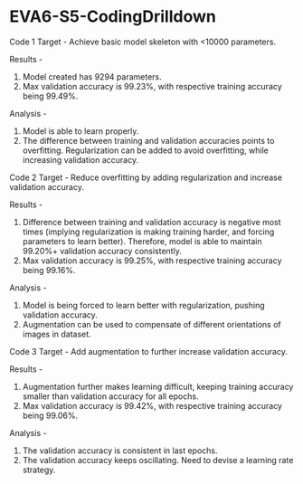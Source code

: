# EVA6-S5-CodingDrilldown

Code 1
Target - Achieve basic model skeleton with <10000 parameters.

Results -
1.  Model created has 9294 parameters.
2.  Max validation accuracy is 99.23%, with respective training accuracy being 99.49%.

Analysis -
1.  Model is able to learn properly.
2.  The difference between training and validation accuracies points to overfitting. Regularization can be added to avoid overfitting, while increasing validation accuracy.



Code 2
Target - Reduce overfitting by adding regularization and increase validation accuracy.

Results -
1.  Difference between training and validation accuracy is negative most times (implying regularization is making training harder, and forcing parameters to learn better). Therefore, model is able to maintain 99.20%+ validation accuracy consistently.
2.  Max validation accuracy is 99.25%, with respective training accuracy being 99.16%.

Analysis -
1.  Model is being forced to learn better with regularization, pushing validation accuracy.
2.  Augmentation can be used to compensate of different orientations of images in dataset.




Code 3
Target - Add augmentation to further increase validation accuracy.

Results -
1.  Augmentation further makes learning difficult, keeping training accuracy smaller than validation accuracy for all epochs.
2.  Max validation accuracy is 99.42%, with respective training accuracy being 99.06%.

Analysis -
1.  The validation accuracy is consistent in last epochs.
2.  The validation accuracy keeps oscillating. Need to devise a learning rate strategy.
